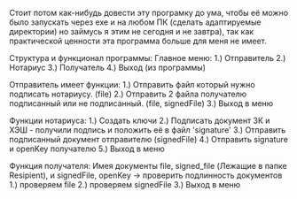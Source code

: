 Стоит потом как-нибудь довести эту програмку до ума, чтобы её можно было запускать через exe и на любом ПК (сделать адаптируемые директории)
но займусь я этим не сегодня и не завтра), так как практической ценности эта программа больше для меня не имеет.

Структура и функционал программы:
Главное меню:
1.) Отправитель
2.) Нотариус
3.) Получатель
4.) Выход (из программы)

Отправитель имеет функции:
1.) Отправить файл который нужно подписать нотариусу. (file)
2.) Отправить 2 файла получателю подписанный или не подписанный. (file, signedFile)
3.) Выход в меню
 
Функции нотариуса:
1.) Создать ключи 
2.) Подписать документ ЗК и ХЭШ - получили подпись и положить её в файл 'signature'
3.) Отправить подписанный документ отправителю (signedFile)
4.) Отправить signature и openKey получателю
5.) Выход в меню

Функция получателя:
Имея документы file, signed_file (Лежащие в папке Resipient), и signedFile, openKey -> проверить подлинность документов
1.) проверяем file
2.) проверяем signedFile
3.) Выход в меню
